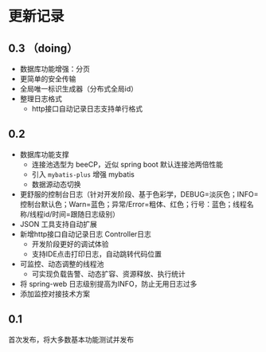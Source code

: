 # 更新记录

## 0.3 （doing）
- 数据库功能增强：分页
- 更简单的安全传输
- 全局唯一标识生成器（分布式全局id）
- 整理日志格式
    - http接口自动记录日志支持单行格式

## 0.2
- 数据库功能支撑
    - 连接池选型为 beeCP，近似 spring boot 默认连接池两倍性能
    - 引入 `mybatis-plus` 增强 mybatis
    - 数据源动态切换
- 更舒服的控制台日志（针对开发阶段、基于色彩学，DEBUG=淡灰色；INFO=控制台默认色；Warn=蓝色；异常/Error=粗体、红色；行号：蓝色；线程名称/线程id/时间=跟随日志级别）
- JSON 工具支持自动扩展
- 新增http接口自动记录日志 Controller日志
    - 开发阶段更好的调试体验
    - 支持IDE点击打印日志，自动跳转代码位置
- 可监控、动态调整的线程池
    - 可实现负载告警、动态扩容、资源释放、执行统计
- 将 spring-web 日志级别提高为INFO，防止无用日志过多
- 添加监控对接技术方案

## 0.1 

首次发布，将大多数基本功能测试并发布
